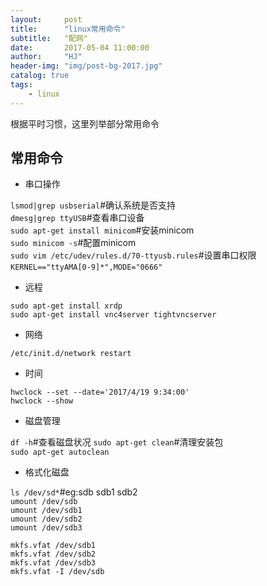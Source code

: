 ```yaml
---
layout:     post
title:      "linux常用命令"
subtitle:   "配网"
date:       2017-05-04 11:00:00
author:     "HJ"
header-img: "img/post-bg-2017.jpg"
catalog: true
tags:
    - linux
---
```


根据平时习惯，这里列举部分常用命令

## 常用命令

- 串口操作

`lsmod|grep usbserial`#确认系统是否支持  
`dmesg|grep ttyUSB`#查看串口设备           
`sudo apt-get install minicom`#安装minicom   
`sudo minicom -s`#配置minicom       
`sudo vim /etc/udev/rules.d/70-ttyusb.rules`#设置串口权限      
`KERNEL=="ttyAMA[0-9]*",MODE="0666"`
    
- 远程

`sudo apt-get install xrdp`    
`sudo apt-get install vnc4server tightvncserver`

- 网络
    
`/etc/init.d/network restart`

- 时间

`hwclock --set --date='2017/4/19 9:34:00'`      
`hwclock --show`

- 磁盘管理

`df -h`#查看磁盘状况
`sudo apt-get clean`#清理安装包    
`sudo apt-get autoclean`
    
- 格式化磁盘
 
`ls /dev/sd*`#eg:sdb sdb1 sdb2    
`umount /dev/sdb`    
`umount /dev/sdb1`    
`umount /dev/sdb2`    
`umount /dev/sdb3`    

`mkfs.vfat /dev/sdb1`    
`mkfs.vfat /dev/sdb2`    
`mkfs.vfat /dev/sdb3`    
`mkfs.vfat -I /dev/sdb`     
